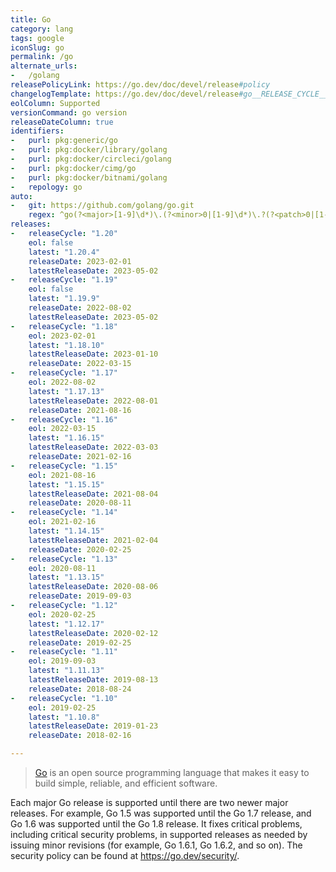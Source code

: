 ```yaml
---
title: Go
category: lang
tags: google
iconSlug: go
permalink: /go
alternate_urls:
-   /golang
releasePolicyLink: https://go.dev/doc/devel/release#policy
changelogTemplate: https://go.dev/doc/devel/release#go__RELEASE_CYCLE__.minor
eolColumn: Supported
versionCommand: go version
releaseDateColumn: true
identifiers:
-   purl: pkg:generic/go
-   purl: pkg:docker/library/golang
-   purl: pkg:docker/circleci/golang
-   purl: pkg:docker/cimg/go
-   purl: pkg:docker/bitnami/golang
-   repology: go
auto:
-   git: https://github.com/golang/go.git
    regex: ^go(?<major>[1-9]\d*)\.(?<minor>0|[1-9]\d*)\.?(?<patch>0|[1-9]\d*)?$
releases:
-   releaseCycle: "1.20"
    eol: false
    latest: "1.20.4"
    releaseDate: 2023-02-01
    latestReleaseDate: 2023-05-02
-   releaseCycle: "1.19"
    eol: false
    latest: "1.19.9"
    releaseDate: 2022-08-02
    latestReleaseDate: 2023-05-02
-   releaseCycle: "1.18"
    eol: 2023-02-01
    latest: "1.18.10"
    latestReleaseDate: 2023-01-10
    releaseDate: 2022-03-15
-   releaseCycle: "1.17"
    eol: 2022-08-02
    latest: "1.17.13"
    latestReleaseDate: 2022-08-01
    releaseDate: 2021-08-16
-   releaseCycle: "1.16"
    eol: 2022-03-15
    latest: "1.16.15"
    latestReleaseDate: 2022-03-03
    releaseDate: 2021-02-16
-   releaseCycle: "1.15"
    eol: 2021-08-16
    latest: "1.15.15"
    latestReleaseDate: 2021-08-04
    releaseDate: 2020-08-11
-   releaseCycle: "1.14"
    eol: 2021-02-16
    latest: "1.14.15"
    latestReleaseDate: 2021-02-04
    releaseDate: 2020-02-25
-   releaseCycle: "1.13"
    eol: 2020-08-11
    latest: "1.13.15"
    latestReleaseDate: 2020-08-06
    releaseDate: 2019-09-03
-   releaseCycle: "1.12"
    eol: 2020-02-25
    latest: "1.12.17"
    latestReleaseDate: 2020-02-12
    releaseDate: 2019-02-25
-   releaseCycle: "1.11"
    eol: 2019-09-03
    latest: "1.11.13"
    latestReleaseDate: 2019-08-13
    releaseDate: 2018-08-24
-   releaseCycle: "1.10"
    eol: 2019-02-25
    latest: "1.10.8"
    latestReleaseDate: 2019-01-23
    releaseDate: 2018-02-16

---
```


> [Go](https://go.dev/) is an open source programming language that makes it easy to build simple, reliable, and efficient software.

Each major Go release is supported until there are two newer major releases. For example, Go 1.5 was supported until the Go 1.7 release, and Go 1.6 was supported until the Go 1.8 release. It fixes critical problems, including critical security problems, in supported releases as needed by issuing minor revisions (for example, Go 1.6.1, Go 1.6.2, and so on). The security policy can be found at <https://go.dev/security/>.
